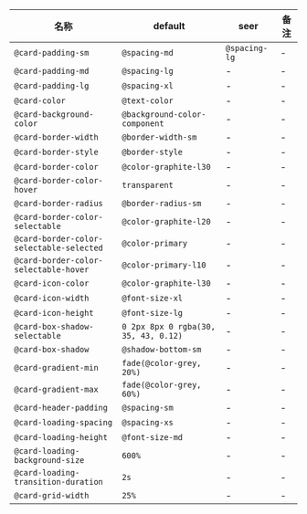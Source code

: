 | 名称 | default | seer | 备注 |
| --- | --- | --- | --- |
| `@card-padding-sm` | `@spacing-md` | `@spacing-lg` | - |
| `@card-padding-md` | `@spacing-lg` | - | - |
| `@card-padding-lg` | `@spacing-xl` | - | - |
| `@card-color` | `@text-color` | - | - |
| `@card-background-color` | `@background-color-component` | - | - |
| `@card-border-width` | `@border-width-sm` | - | - |
| `@card-border-style` | `@border-style` | - | - |
| `@card-border-color` | `@color-graphite-l30` | - | - |
| `@card-border-color-hover` | `transparent` | - | - |
| `@card-border-radius` | `@border-radius-sm` | - | - |
| `@card-border-color-selectable` | `@color-graphite-l20` | - | - |
| `@card-border-color-selectable-selected` | `@color-primary` | - | - |
| `@card-border-color-selectable-hover` | `@color-primary-l10` | - | - |
| `@card-icon-color` | `@color-graphite-l30` | - | - |
| `@card-icon-width` | `@font-size-xl` | - | - |
| `@card-icon-height` | `@font-size-lg` | - | - |
| `@card-box-shadow-selectable` | `0 2px 8px 0 rgba(30, 35, 43, 0.12)` | - | - |
| `@card-box-shadow` | `@shadow-bottom-sm` | - | - |
| `@card-gradient-min` | `fade(@color-grey, 20%)` | - | - |
| `@card-gradient-max` | `fade(@color-grey, 60%)` | - | - |
| `@card-header-padding` | `@spacing-sm` | - | - |
| `@card-loading-spacing` | `@spacing-xs` | - | - |
| `@card-loading-height` | `@font-size-md` | - | - |
| `@card-loading-background-size` | `600%` | - | - |
| `@card-loading-transition-duration` | `2s` | - | - |
| `@card-grid-width` | `25%` | - | - |
